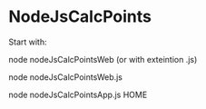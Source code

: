 # NodeJsCalcPoints
Start with:

node nodeJsCalcPointsWeb (or with exteintion .js)

node nodeJsCalcPointsWeb.js

node nodeJsCalcPointsApp.js HOME

